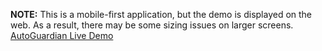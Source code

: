 
**NOTE:** This is a mobile-first application, but the demo is displayed on the web. As a result, there may be some sizing issues on larger screens.
[AutoGuardian Live Demo](https://ritikas-team-1.adalo.com/autogaurdian-draft1?target=998942e43ce445e7a8ed43cc51862f42&params=%7B%7D)
